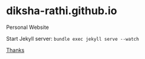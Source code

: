 # diksha-rathi.github.io
Personal Website

Start Jekyll server: ```bundle exec jekyll serve --watch```

[Thanks](https://github.com/joshgerdes/jekyll-uno)